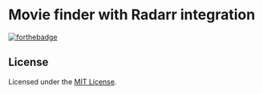 # Movie finder with Radarr integration

[![forthebadge](https://forthebadge.com/images/badges/made-with-python.svg)](https://forthebadge.com)

## License

Licensed under the [MIT License](LICENSE).
